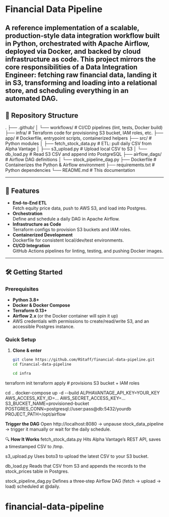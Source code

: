 # Financial Data Pipeline

A reference implementation of a scalable, production‐style data integration workflow built in Python, orchestrated with Apache Airflow, deployed via Docker, and backed by cloud infrastructure as code. This project mirrors the core responsibilities of a Data Integration Engineer: fetching raw financial data, landing it in S3, transforming and loading into a relational store, and scheduling everything in an automated DAG.
---

## 📂 Repository Structure
.
├── .github/
│ └── workflows/ # CI/CD pipelines (lint, tests, Docker build)
├── infra/ # Terraform code for provisioning S3 bucket, IAM roles, etc.
├── app/ # Dockerfile, entrypoint scripts, containerized helpers
├── src/ # Python modules
│ ├── fetch_stock_data.py # ETL: pull daily CSV from Alpha Vantage
│ ├── s3_upload.py # Upload local CSV to S3
│ └── db_load.py # Read S3 CSV and append into PostgreSQL
├── airflow_dags/ # Airflow DAG definitions
│ └── stock_pipeline_dag.py
├── Dockerfile # Containerizes the Python & Airflow environment
├── requirements.txt # Python dependencies
└── README.md # This documentation

---

## 🚀 Features

- **End-to-End ETL**  
  Fetch equity price data, push to AWS S3, and load into Postgres.
- **Orchestration**  
  Define and schedule a daily DAG in Apache Airflow.
- **Infrastructure as Code**  
  Terraform configs to provision S3 buckets and IAM roles.
- **Containerized Development**  
  Dockerfile for consistent local/dev/test environments.
- **CI/CD Integration**  
  GitHub Actions pipelines for linting, testing, and pushing Docker images.

---

## 🛠️ Getting Started

### Prerequisites

- **Python 3.8+**  
- **Docker & Docker Compose**  
- **Terraform 0.13+**  
- **Airflow 2.x** (or the Docker container will spin it up)  
- AWS credentials with permissions to create/read/write S3, and an accessible Postgres instance.

### Quick Setup

1. **Clone & enter**  
   ```bash
   git clone https://github.com/RStaff/financial-data-pipeline.git
   cd financial-data-pipeline

   cd infra
terraform init
terraform apply   # provisions S3 bucket + IAM roles

cd ..
docker-compose up -d --build
ALPHAVANTAGE_API_KEY=YOUR_KEY
AWS_ACCESS_KEY_ID=…
AWS_SECRET_ACCESS_KEY=…
S3_BUCKET_NAME=provisioned-bucket
POSTGRES_CONN=postgresql://user:pass@db:5432/yourdb
PROJECT_PATH=/opt/airflow

**Trigger the DAG**
Open http://localhost:8080 → unpause stock_data_pipeline → trigger it manually or wait for the daily schedule.

🔍 **How It Works**
fetch_stock_data.py
Hits Alpha Vantage’s REST API, saves a timestamped CSV to /tmp.

s3_upload.py
Uses boto3 to upload the latest CSV to your S3 bucket.

db_load.py
Reads that CSV from S3 and appends the records to the stock_prices table in Postgres.

stock_pipeline_dag.py
Defines a three‐step Airflow DAG (fetch → upload → load) scheduled at @daily.

# financial-data-pipeline
